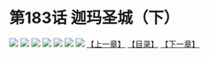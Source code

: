 # 第183话 迦玛圣城（下）
![](https://mhpic.xiaomingtaiji.net/comic/D/斗破苍穹拆分版/183话/1.jpg-zymk.middle.webp)
![](https://mhpic.xiaomingtaiji.net/comic/D/斗破苍穹拆分版/183话/2.jpg-zymk.middle.webp)
![](https://mhpic.xiaomingtaiji.net/comic/D/斗破苍穹拆分版/183话/3.jpg-zymk.middle.webp)
![](https://mhpic.xiaomingtaiji.net/comic/D/斗破苍穹拆分版/183话/4.jpg-zymk.middle.webp)
![](https://mhpic.xiaomingtaiji.net/comic/D/斗破苍穹拆分版/183话/5.jpg-zymk.middle.webp)
![](https://mhpic.xiaomingtaiji.net/comic/D/斗破苍穹拆分版/183话/6.jpg-zymk.middle.webp)
![](https://mhpic.xiaomingtaiji.net/comic/D/斗破苍穹拆分版/183话/7.jpg-zymk.middle.webp)
[【上一章】](./182.md)
[【目录】](./README.md)
[【下一章】](./184.md)
